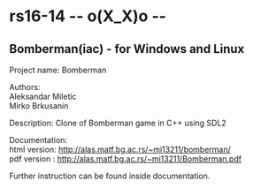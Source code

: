 # rs16-14 -- o(X_X)o --
## Bomberman(iac) - for Windows and Linux 

Project name: Bomberman

Authors: <br />
	Aleksandar Miletic <br />
	Mirko Brkusanin <br />

Description: Clone of Bomberman game in C++ using SDL2

Documentation: <br />
  html version: http://alas.matf.bg.ac.rs/~mi13211/bomberman/ <br />
  pdf version : http://alas.matf.bg.ac.rs/~mi13211/Bomberman.pdf <br />

Further instruction can be found inside documentation.